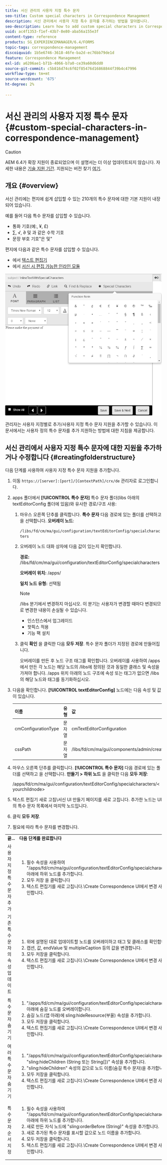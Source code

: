 ```yaml
---
title: 서신 관리의 사용자 지정 특수 문자
seo-title: Custom special characters in Correspondence Management
description: 서신 관리에서 사용자 지정 특수 문자를 추가하는 방법을 알아봅니다.
seo-description: Learn how to add custom special characters in Correspondence Management.
uuid: ac4f1353-f1ef-43b7-8e80-aba56a155e3f
content-type: reference
products: SG_EXPERIENCEMANAGER/6.4/FORMS
topic-tags: correspondence-management
discoiquuid: 1b5e6746-3618-46fe-ba2d-ec76bb79de1d
feature: Correspondence Management
exl-id: a6206ae1-b71b-4066-b7a0-ce39a60d6dd0
source-git-commit: c5b816d74c6f02f85476d16868844f39b4c47996
workflow-type: tm+mt
source-wordcount: '675'
ht-degree: 2%

---
```


# 서신 관리의 사용자 지정 특수 문자 {#custom-special-characters-in-correspondence-management}

>[!CAUTION]
>
>AEM 6.4가 확장 지원이 종료되었으며 이 설명서는 더 이상 업데이트되지 않습니다. 자세한 내용은 [기술 지원 기간](https://helpx.adobe.com/kr/support/programs/eol-matrix.html). 지원되는 버전 찾기 [여기](https://experienceleague.adobe.com/docs/).

## 개요 {#overview}

서신 관리에는 편지에 쉽게 삽입할 수 있는 210개의 특수 문자에 대한 기본 지원이 내장되어 있습니다.

예를 들어 다음 특수 문자를 삽입할 수 있습니다.

* 통화 기호(예:, ¥, £)
* ∑, √, ∂ 및 과 같은 수학 기호
* 문장 부호 기호‟은 및&quot;

편지에 다음과 같은 특수 문자를 삽입할 수 있습니다.

* 에서 [텍스트 편집기](/help/forms/using/document-fragments.md#createtext)
* 에서 [서신 시 편집 가능한 인라인 모듈](/help/forms/using/create-correspondence.md#managecontent)

![specialcharsinlinemodule](assets/specialcharactersinlinemodule.png)

관리자는 사용자 지정별로 추가/사용자 지정 특수 문자 지원을 추가할 수 있습니다. 이 문서에서는 사용자 정의 특수 문자를 추가 지원하는 방법에 대한 지침을 제공합니다.

## 서신 관리에서 사용자 지정 특수 문자에 대한 지원을 추가하거나 수정합니다 {#creatingfolderstructure}

다음 단계를 사용하여 사용자 지정 특수 문자 지원을 추가합니다.

1. 이동 `https://[server]:[port]/[ContextPath]/crx/de` 관리자로 로그인합니다.
1. apps 폴더에서 **[!UICONTROL 특수 문자]** 특수 문자 폴더(libs 아래의 textEditorConfig 폴더에 있음)와 유사한 경로/구조 사용:

   1. 마우스 오른쪽 단추를 클릭합니다. **특수 문자** 다음 경로에 있는 폴더를 선택하고 을 선택합니다. **오버레이 노드**:

      `/libs/fd/cm/ma/gui/configuration/textEditorConfig/specialcharacters`

   1. 오버레이 노드 대화 상자에 다음 값이 있는지 확인합니다.

      **경로:** /libs/fd/cm/ma/gui/configuration/textEditorConfig/specialcharacters

      **오버레이 위치:** /apps/

      **일치 노드 유형:** 선택됨

      >[!NOTE]
      >
      >/libs 분기에서 변경하지 마십시오. 이 분기는 사용자가 변경할 때마다 변경되므로 변경한 내용이 손실될 수 있습니다.
      >
      >* 인스턴스에서 업그레이드
      >* 핫픽스 적용
      >* 기능 팩 설치


   1. 클릭 **확인** 을 클릭한 다음 **모두 저장**. 특수 문자 폴더가 지정된 경로에 만들어집니다.

      오버레이를 만든 후 노드 구조 태그를 확인합니다. 오버레이를 사용하여 /apps에서 만든 각 노드는 해당 노드의 /libs에 정의된 것과 동일한 클래스 및 속성을 가져야 합니다. /apps 위치 아래의 노드 구조에 속성 또는 태그가 없으면 /libs의 해당 노드와 태그를 동기화하십시오.

1. 다음을 확인합니다. **[!UICONTROL textEditorConfig]** 노드에는 다음 속성 및 값이 있습니다.

   | 이름 | 유형 | 값 |
   |---|---|---|
   | cmConfigurationType | 문자열 | cmTextEditorConfiguration |
   | cssPath | 문자열 | /libs/fd/cm/ma/gui/components/admin/createasset/textcontrol/clientlibs/textcontrol |

1. 마우스 오른쪽 단추를 클릭합니다. **[!UICONTROL 특수 문자]** 다음 경로에 있는 폴더를 선택하고 을 선택합니다. **만들기 > 하위 노드** 을 클릭한 다음 **모두 저장**:

   /apps/fd/cm/ma/gui/configuration/textEditorConfig/specialcharacters/&lt;yourchildnode>

1. 텍스트 편집기 새로 고침\서신 UI 만들기 페이지를 새로 고칩니다. 추가한 노드는 UI의 특수 문자 목록에서 마지막 노드입니다.
1. 클릭 **모두 저장**.
1. 필요에 따라 특수 문자를 변경합니다.

<table> 
 <tbody> 
  <tr> 
   <td><strong>끝...</strong></td> 
   <td><strong>다음 단계를 완료합니다</strong></td> 
  </tr> 
  <tr> 
   <td>사용자 지정 특수 문자 추가</td> 
   <td> 
    <ol> 
     <li>필수 속성을 사용하여 "/apps/fd/cm/ma/gui/configuration/textEditorConfig/specialcharacters" 아래에 하위 노드를 추가합니다.</li> 
     <li>모두 저장 을 클릭합니다</li> 
     <li>텍스트 편집기를 새로 고칩니다.\Create Correspondence UI에서 변경 사항을 확인합니다.</li> 
    </ol> </td> 
  </tr> 
  <tr> 
   <td>기존 특수 문자의 속성 업데이트</td> 
   <td> 
    <ol> 
     <li>위에 설명된 대로 업데이트할 노드를 오버레이하고 태그 및 클래스를 확인합니다.</li> 
     <li>캡션, 값, endValue 및 multipleCaption 등의 값을 변경합니다. </li> 
     <li>모두 저장을 클릭합니다. </li> 
     <li>텍스트 편집기를 새로 고칩니다.\Create Correspondence UI에서 변경 사항을 확인합니다.</li> 
    </ol> </td> 
  </tr> 
  <tr> 
   <td>특수 문자 숨기기</td> 
   <td> 
    <ol> 
     <li>"/apps/fd/cm/ma/gui/configuration/textEditorConfig/specialcharacters" 아래에 숨길 노드를 오버레이합니다.</li> 
     <li>숨길 노드(앱 아래)에 sling:hideResource(부울) 속성을 추가합니다. </li> 
     <li>모두 저장을 클릭합니다. </li> 
     <li>텍스트 편집기를 새로 고칩니다.\Create Correspondence UI에서 변경 사항을 확인합니다.<br /> </li> 
    </ol> </td> 
  </tr> 
  <tr> 
   <td>여러 특수 문자 숨기기</td> 
   <td> 
    <ol> 
     <li>"/apps/fd/cm/ma/gui/configuration/textEditorConfig/specialcharacters"에 "sling:hideChildren (String 또는 String[])" 속성을 추가합니다. </li> 
     <li>"sling:hideChildren" 속성의 값으로 노드 이름(숨길 특수 문자)을 추가합니다. </li> 
     <li>모두 저장을 클릭합니다. </li> 
     <li>텍스트 편집기를 새로 고칩니다.\Create Correspondence UI에서 변경 사항을 확인합니다.<br /> </li> 
    </ol> </td> 
  </tr> 
  <tr> 
   <td>특수 문자 순서 지정</td> 
   <td> 
    <ol> 
     <li>필수 속성을 사용하여 "/apps/fd/cm/ma/gui/configuration/textEditorConfig/specialcharacters" 아래에 하위 노드를 추가합니다. </li> 
     <li>새로 만든 자식 노드에 "sling:orderBefore (String)" 속성을 추가합니다. </li> 
     <li>새로 추가된 특수 문자를 표시할 값으로 노드 이름을 추가합니다. </li> 
     <li>모두 저장을 클릭합니다. </li> 
     <li>텍스트 편집기를 새로 고칩니다.\Create Correspondence UI에서 변경 사항을 확인합니다.<br /> </li> 
    </ol> </td> 
  </tr> 
 </tbody> 
</table>
